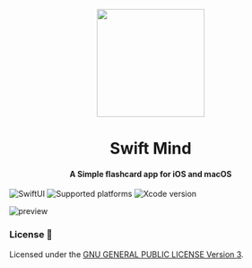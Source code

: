 <p align="center">
  <img src="Cards/Resources/Assets.xcassets/AppIcon.appiconset/512x512@2x.png" height="192">
  <h1 align="center">Swift Mind</h1>
	<h4 align="center">A Simple flashcard app for iOS and macOS</h4>
</p>

![SwiftUI](https://img.shields.io/badge/SwiftUI-black?logo=swift)
![Supported platforms](https://img.shields.io/badge/Platforms-iOS%2016.0+%20|%20macOS%2013.0-white?logo=apple)
![Xcode version](https://img.shields.io/badge/Xcode%2014.0+-black?logo=xcode)

![preview](https://github.com/Rminsh/Cards/raw/main/preview.GIF)

### License 📝

Licensed under the [GNU GENERAL PUBLIC LICENSE Version 3](https://github.com/Rminsh/Cards/blob/main/LICENSE.md).

